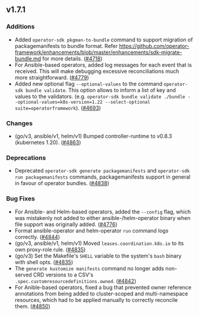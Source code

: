## v1.7.1

### Additions

- Added `operator-sdk pkgman-to-bundle` command to support migration of packagemanifests to bundle format. Refer  https://github.com/operator-framework/enhancements/blob/master/enhancements/sdk-migrate-bundle.md  for more details. ([#4718](https://github.com/graphitehealth/operator-sdk/pull/4718))
- For Ansible-based operators, added log messages for each event that is received. This will make debugging excessive reconciliations much more straightforward. ([#4779](https://github.com/graphitehealth/operator-sdk/pull/4779))
- Added new optional flag `--optional-values` to the command `operator-sdk bundle validate`. This option allows to inform a list of key and values to the validators. (e.g. `operator-sdk bundle validate ./bundle --optional-values=k8s-version=1.22 --select-optional suite=operatorframework`). ([#4693](https://github.com/graphitehealth/operator-sdk/pull/4693))

### Changes

- (go/v3, ansible/v1, helm/v1) Bumped controller-runtime to v0.8.3 (kubernetes 1.20). ([#4863](https://github.com/graphitehealth/operator-sdk/pull/4863))

### Deprecations

- Deprecated `operator-sdk generate packagemanifests` and `operator-sdk run packagemanifests` commands, packagemanifests support in general in favour of operator bundles. ([#4838](https://github.com/graphitehealth/operator-sdk/pull/4838))

### Bug Fixes

- For Ansible- and Helm-based operators, added the `--config` flag, which was mistakenly not added to either ansible-/helm-operator binary when file support was originally added. ([#4776](https://github.com/graphitehealth/operator-sdk/pull/4776))
- Format ansible-operator and helm-operator `run` command logs correctly. ([#4844](https://github.com/graphitehealth/operator-sdk/pull/4844))
- (go/v3, ansible/v1, helm/v1) Moved `leases.coordination.k8s.io` to its own proxy-role rule. ([#4835](https://github.com/graphitehealth/operator-sdk/pull/4835))
- (go/v3) Set the Makefile's `SHELL` variable to the system's `bash` binary with shell opts. ([#4835](https://github.com/graphitehealth/operator-sdk/pull/4835))
- The `generate kustomize manifests` command no longer adds non-served CRD versions to a CSV's `.spec.customresourcedefinitions.owned`. ([#4842](https://github.com/graphitehealth/operator-sdk/pull/4842))
- For Anible-based operators, fixed a bug that prevented owner reference annotations from being added to cluster-scoped and multi-namespace resources, which had to be applied manually to correctly reconcile them. ([#4850](https://github.com/graphitehealth/operator-sdk/pull/4850))
